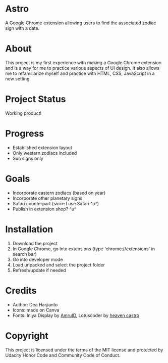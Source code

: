 # Astro
A Google Chrome extension allowing users to find the associated zodiac sign with a date.

# About
This project is my first experience with making a Google Chrome extension and is a way for me to practice various aspects of UI design. It also allows me to refamiliarize myself and practice with HTML, CSS, JavaScript in a new setting.

# Project Status
Working product!

# Progress
- Established extension layout
- Only western zodiacs included
- Sun signs only

# Goals
- Incorporate eastern zodiacs (based on year)
- Incorporate other planetary signs
- Safari counterpart (since I use Safari ^n^)
- Publish in extension shop? ^u^

# Installation
1. Download the project
2. In Google Chrome, go into extensions (type 'chrome://extensions' in search bar)
3. Go into developer mode
4. Load unpacked and select the project folder
5. Refresh/update if needed

# Credits
- Author: Dea Harjianto
- Icons: made on Canva
- Fonts: Iniya Display by <a href = "https://www.fontspace.com/iniya-display-font-f57551">AmruID</a>, Lotuscoder by <a href = "https://www.fontspace.com/lotuscoder-font-f41279">heaven castro</a>

# Copyright
This project is licensed under the terms of the MIT license and protected by Udacity Honor Code and Community Code of Conduct.
